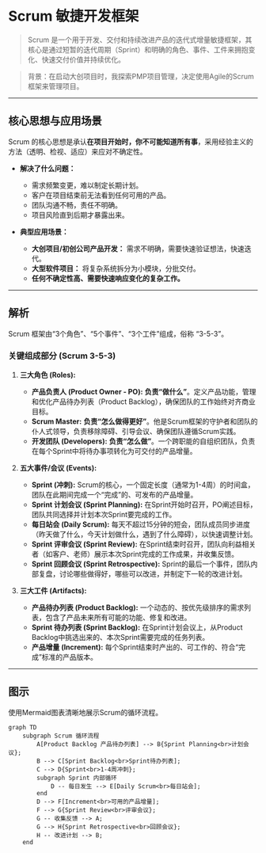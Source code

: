 # Scrum 敏捷开发框架

> Scrum 是一个用于开发、交付和持续改进产品的迭代式增量敏捷框架，其核心是通过短暂的迭代周期（Sprint）和明确的角色、事件、工件来拥抱变化、快速交付价值并持续优化。

> 背景：在启动大创项目时，我探索PMP项目管理，决定使用Agile的Scrum框架来管理项目。
---

## 核心思想与应用场景

Scrum 的核心思想是承认**在项目开始时，你不可能知道所有事**，采用经验主义的方法（透明、检视、适应）来应对不确定性。

* **解决了什么问题：**
    * 需求频繁变更，难以制定长期计划。
    * 客户在项目结束前无法看到任何可用的产品。
    * 团队沟通不畅，责任不明确。
    * 项目风险直到后期才暴露出来。

* **典型应用场景：**
    * **大创项目/初创公司产品开发：** 需求不明确，需要快速验证想法，快速迭代。
    * **大型软件项目：** 将复杂系统拆分为小模块，分批交付。
    * **任何不确定性高、需要快速响应变化的复杂工作。**

---

## 解析

Scrum 框架由“3个角色”、“5个事件”、“3个工件”组成，俗称 “3-5-3”。

### 关键组成部分 (Scrum 3-5-3)

1.  **三大角色 (Roles):**
    * **产品负责人 (Product Owner - PO):** **负责“做什么”**。定义产品功能，管理和优化产品待办列表（Product Backlog），确保团队的工作始终对齐商业目标。
    * **Scrum Master:** **负责“怎么做得更好”**。他是Scrum框架的守护者和团队的仆人式领导，负责移除障碍、引导会议、确保团队遵循Scrum实践。
    * **开发团队 (Developers):** **负责“怎么做”**。一个跨职能的自组织团队，负责在每个Sprint中将待办事项转化为可交付的产品增量。

2.  **五大事件/会议 (Events):**
    * **Sprint (冲刺):** Scrum的核心，一个固定长度（通常为1-4周）的时间盒，团队在此期间完成一个“完成”的、可发布的产品增量。
    * **Sprint 计划会议 (Sprint Planning):** 在Sprint开始时召开，PO阐述目标，团队共同选择并计划本次Sprint要完成的工作。
    * **每日站会 (Daily Scrum):** 每天不超过15分钟的短会，团队成员同步进度（昨天做了什么，今天计划做什么，遇到了什么障碍），以快速调整计划。
    * **Sprint 评审会议 (Sprint Review):** 在Sprint结束时召开，团队向利益相关者（如客户、老师）展示本次Sprint完成的工作成果，并收集反馈。
    * **Sprint 回顾会议 (Sprint Retrospective):** Sprint的最后一个事件，团队内部复盘，讨论哪些做得好，哪些可以改进，并制定下一轮的改进计划。

3.  **三大工件 (Artifacts):**
    * **产品待办列表 (Product Backlog):** 一个动态的、按优先级排序的需求列表，包含了产品未来所有可能的功能、修复和改进。
    * **Sprint 待办列表 (Sprint Backlog):** 在Sprint计划会议上，从Product Backlog中挑选出来的、本次Sprint需要完成的任务列表。
    * **产品增量 (Increment):** 每个Sprint结束时产出的、可工作的、符合“完成”标准的产品版本。

---

## 图示

使用Mermaid图表清晰地展示Scrum的循环流程。

```mermaid
graph TD
    subgraph Scrum 循环流程
        A[Product Backlog 产品待办列表] --> B{Sprint Planning<br>计划会议};
        B --> C[Sprint Backlog<br>Sprint待办列表];
        C --> D{Sprint<br>1-4周冲刺};
        subgraph Sprint 内部循环
            D -- 每日发生 --> E[Daily Scrum<br>每日站会];
        end
        D --> F[Increment<br>可用的产品增量];
        F --> G{Sprint Review<br>评审会议};
        G -- 收集反馈 --> A;
        G --> H{Sprint Retrospective<br>回顾会议};
        H -- 改进计划 --> B;
    end
